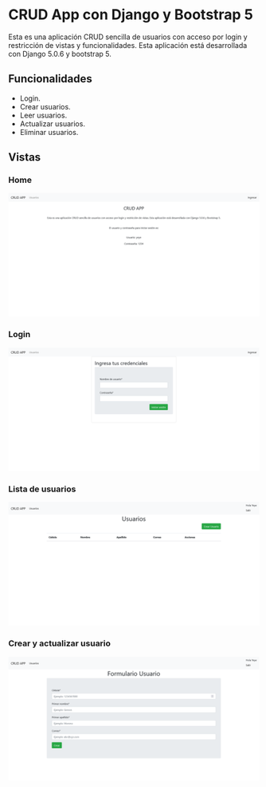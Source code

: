 # CRUD App con Django y Bootstrap 5

Esta es una aplicación CRUD sencilla de usuarios con acceso por login y restricción de vistas y funcionalidades. Esta aplicación está desarrollada con Django 5.0.6 y bootstrap 5.

## Funcionalidades

- Login.
- Crear usuarios.
- Leer usuarios.
- Actualizar usuarios.
- Eliminar usuarios.

## Vistas

### Home

![](img/Home.png)

### Login

![](img/Login.png)

### Lista de usuarios

![](img/Usuarios.png)

### Crear y actualizar usuario

![](img/Crear.png)
